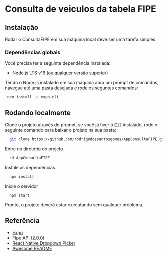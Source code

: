 # Consulta de veiculos da tabela FIPE

## Instalação

Rodar o ConsultaFIPE em sua máquina local deve ser uma tarefa simples.

### Dependências globais

Você precisa ter a seguinte dependência instalada:

- Node.js LTS v16 (ou qualquer versão superior)

Tendo o Node.js instalado em sua máquina abra um prompt de comandos, navegue até uma pasta desejada e rode os seguntes comandos:

```bash
 npm install -g expo-cli
```

## Rodando localmente

Clone o projeto através do prompt, se você já tiver o [GIT](https://git-scm.com/) instalado, rode o seguinte comando para baixar o projeto na sua pasta:

```bash
  git clone https://github.com/rodrigodossantosgomes/AppConsultaFIPE.git
```

Entre no diretório do projeto

```bash
  cd AppConsultaFIPE
```

Instale as dependências

```bash
  npm install
```

Inicie o servidor

```bash
  npm start
```

Pronto, o projeto deverá estar executando sem qualquer problema.

## Referência

- [Expo](https://expo.dev/)
- [Fipe API (2.0.0)](https://deividfortuna.github.io/fipe/v2/)
- [React Native Dropdown Picker](https://hossein-zare.github.io/react-native-dropdown-picker-website/)
- [Awesome README](https://github.com/matiassingers/awesome-readme)
